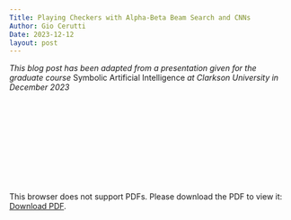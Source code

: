 ```yaml
---
Title: Playing Checkers with Alpha-Beta Beam Search and CNNs
Author: Gio Cerutti
Date: 2023-12-12
layout: post
---
```

*This blog post has been adapted from a presentation given for the graduate course* Symbolic Artificial Intelligence *at Clarkson University in December 2023*

<object data="https://giordcer.github.io/assets/cerutti-ai-final.pdf" type="application/pdf" width="100%" height="900px">
    <embed src="https://giordcer.github.io/assets/cerutti-ai-final.pdf">
        <p>This browser does not support PDFs. Please download the PDF to view it: <a href="https://giordcer.github.io/assets/cerutti-ai-final.pdf">Download PDF</a>.</p>
    </embed>
</object>
